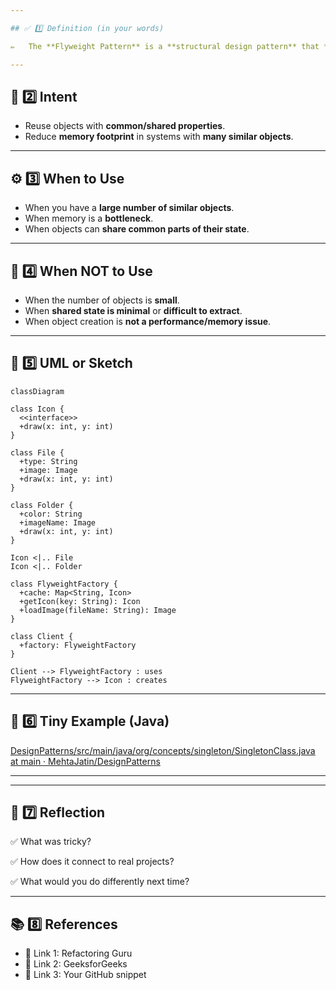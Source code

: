 ```yaml
---

## ✅ 1️⃣ Definition (in your words)

✏️   The **Flyweight Pattern** is a **structural design pattern** that **minimizes memory usage** by **sharing as much data as possible** with similar objects. It separates intrinsic (shared) and extrinsic (unique) states.

---
```


## 🎯 2️⃣ Intent

- Reuse objects with **common/shared properties**.
- Reduce **memory footprint** in systems with **many similar objects**.

---

## ⚙️ 3️⃣ When to Use

- When you have a **large number of similar objects**.
- When memory is a **bottleneck**.
- When objects can **share common parts of their state**.

---

## 🚫 4️⃣ When NOT to Use

- When the number of objects is **small**.
- When **shared state is minimal** or **difficult to extract**.
- When object creation is **not a performance/memory issue**.

---

## 🧩 5️⃣ UML or Sketch

```mermaid
classDiagram

class Icon {
  <<interface>>
  +draw(x: int, y: int)
}

class File {
  +type: String
  +image: Image
  +draw(x: int, y: int)
}

class Folder {
  +color: String
  +imageName: Image
  +draw(x: int, y: int)
}

Icon <|.. File
Icon <|.. Folder

class FlyweightFactory {
  +cache: Map<String, Icon>
  +getIcon(key: String): Icon
  +loadImage(fileName: String): Image
}

class Client {
  +factory: FlyweightFactory
}

Client --> FlyweightFactory : uses
FlyweightFactory --> Icon : creates

```

---

## 📝 6️⃣ Tiny Example (Java)

[DesignPatterns/src/main/java/org/concepts/singleton/SingletonClass.java at main · MehtaJatin/DesignPatterns](https://github.com/MehtaJatin/DesignPatterns/blob/main/src/main/java/org/concepts/singleton/SingletonClass.java)

---

---

## 🧠 7️⃣ Reflection

✅ What was tricky?

✅ How does it connect to real projects?

✅ What would you do differently next time?

---

## 📚 8️⃣ References

- 📖 Link 1: Refactoring Guru
- 📖 Link 2: GeeksforGeeks
- 📖 Link 3: Your GitHub snippet